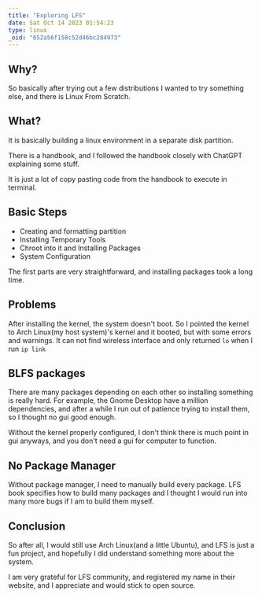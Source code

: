 ```yaml
---
title: "Exploring LFS"
date: Sat Oct 14 2023 01:54:23
type: linux
_oid: "652a56f158c52d46bc284973"
---
```

## Why?

So basically after trying out a few distributions I wanted to try
something else, and there is Linux From Scratch.

## What?

It is basically building a linux environment in a separate disk
partition.

There is a handbook, and I followed the handbook closely with ChatGPT
explaining some stuff.

It is just a lot of copy pasting code from the handbook to execute in
terminal.

## Basic Steps

-   Creating and formatting partition
-   Installing Temporary Tools
-   Chroot into it and Installing Packages
-   System Configuration

The first parts are very straightforward, and installing packages took a
long time.

## Problems

After installing the kernel, the system doesn\'t boot. So I pointed the
kernel to Arch Linux(my host system)\'s kernel and it booted, but with
some errors and warnings. It can not find wireless interface and only
returned `lo` when I run `ip link`

## BLFS packages

There are many packages depending on each other so installing something
is really hard. For example, the Gnome Desktop have a million
dependencies, and after a while I run out of patience trying to install
them, so I thought no gui good enough.

Without the kernel properly configured, I don\'t think there is much
point in gui anyways, and you don\'t need a gui for computer to
function.

## No Package Manager

Without package manager, I need to manually build every package. LFS
book specifies how to build many packages and I thought I would run into
many more bugs if I am to build them myself.

## Conclusion

So after all, I would still use Arch Linux(and a little Ubuntu), and LFS
is just a fun project, and hopefully I did understand something more
about the system.

I am very grateful for LFS community, and registered my name in their
website, and I appreciate and would stick to open source.
